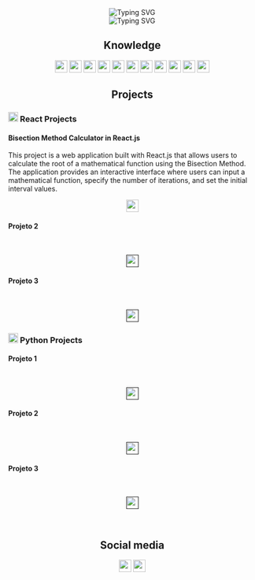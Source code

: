 <div align="center"><img src="https://readme-typing-svg.demolab.com?font=Helvetica&size=50&pause=1500&color=0ccc3f&center=true&vCenter=true&width=600&height=70&lines=Luiz+Gustavo's+Profile" alt="Typing SVG" /></div>

<div align="center"><img src="https://readme-typing-svg.demolab.com?font=Helvetica&repeat=false&color=0ccc3f&center=true&vCenter=true&width=435&lines=Currently+i'm+studying%3A+Django" alt="Typing SVG" /></div>

<h2 align="center">Knowledge</h2>
<p align="center">
    <img src="https://img.shields.io/badge/React.js-61DAFB?style=flat&logo=react&logoColor=white" height="25">
    <img src="https://img.shields.io/badge/Node.js-5FA04E?style=flat&logo=nodedotjs&logoColor=white" height="25">
    <img src="https://img.shields.io/badge/Javascript-F7DF1E?style=flat&logo=javascript&logoColor=white" height="25">
    <img src="https://img.shields.io/badge/Python-3776AB?style=flat&logo=python&logoColor=white" height="25">
    <img src="https://img.shields.io/badge/Django-092E20?style=flat&logo=django&logoColor=white" height="25">
    <img src="https://img.shields.io/badge/C-A8B9CC?style=flat&logo=c&logoColor=white" height="25">
    <img src="https://img.shields.io/badge/Firebase-DD2C00?style=flat&logo=firebase&logoColor=white" height="25">
    <img src="https://img.shields.io/badge/HTML5-E34F26?style=flat&logo=html5&logoColor=white" height="25">
    <img src="https://img.shields.io/badge/CSS3-1572B6?style=flat&logo=css3&logoColor=white" height="25">
    <img src="https://img.shields.io/badge/Supabase-%2300C49F.svg?style=for-the-badge&logo=supabase&logoColor=white" height="25">
    <img src="https://img.shields.io/badge/FlutterFlow-blue?logo=flutter?style=for-the-badge&logo=supabase&logoColor=white" height="25">
</p>

<h2 align="center">Projects</h2>
<h3><img src="https://cdn.jsdelivr.net/gh/devicons/devicon@latest/icons/react/react-original.svg" height="20" width="20"> React Projects</h3>
<h4>Bisection Method Calculator in React.js</h4>
<p>This project is a web application built with React.js that allows users to calculate the root of a mathematical function using the Bisection Method. The application provides an interactive interface where users can input a mathematical function, specify the number of iterations, and set the initial interval values.</p>
<p align="center"><a href="https://github.com/LuizAndr4d3/React/tree/main/Projetos/Projeto_Calculo"><img align="center" src="https://img.shields.io/badge/Click%20Here-61DAFB?style=flat&logo=react&logoColor=white" height="25"></a></p>
<h4>Projeto 2</h4><br>
<p align="center"><a href=""><img align="center" src="https://img.shields.io/badge/Click%20Here-61DAFB?style=flat&logo=react&logoColor=white" height="25"></a></p>
<h4>Projeto 3</h4><br>
<p align="center"><a href=""><img align="center" src="https://img.shields.io/badge/Click%20Here-61DAFB?style=flat&logo=react&logoColor=white" height="25"></a></p>

<h3><img src="https://cdn.jsdelivr.net/gh/devicons/devicon@latest/icons/python/python-original.svg" height="20" width="20"> Python Projects</h3>
<h4>Projeto 1</h4><br>
<p align="center"><a href=""><img align="center" src="https://img.shields.io/badge/Click%20Here-3776AB?style=flat&logo=python&logoColor=white" height="25"></a></p>
<h4>Projeto 2</h4><br>
<p align="center"><a href=""><img align="center" src="https://img.shields.io/badge/Click%20Here-3776AB?style=flat&logo=python&logoColor=white" height="25"></a></p>
<h4>Projeto 3</h4><br>
<p align="center"><a href=""><img align="center" src="https://img.shields.io/badge/Click%20Here-3776AB?style=flat&logo=python&logoColor=white" height="25"></a></p>
<br>
<h2 align='center'>Social media</h2>
<p align='center'>
    <a href="https://www.linkedin.com/in/luiz-andrade7/"><img src='https://cdn-icons-png.flaticon.com/128/3536/3536505.png' width="25" height="25"></a>
    <a href="https://www.instagram.com/luiz_guusta/?next=%2F"><img src='https://cdn-icons-png.flaticon.com/128/2111/2111463.png' width="25" height="25"></a>
</p>
